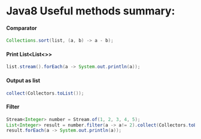 # Java8 Useful methods summary:

#### Comparator
```java
Collections.sort(list, (a, b) -> a - b);
```

#### Print List<List<>>
```java
list.stream().forEach(a -> System.out.println(a));
```

#### Output as list
```java
collect(Collectors.toList());
```

#### Filter
```java
Stream<Integer> number = Stream.of(1, 2, 3, 4, 5);  
List<Integer> result = number.filter(a -> a!= 2).collect(Collectors.toList());  
result.forEach(a -> System.out.println(a));
```
